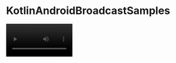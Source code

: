 # KotlinAndroidBroadcastSamples

<video src="screenshots/DyamicBroadcastReciver.mp4" width=180/>

<img src = "screenshots/WhatsApp.jpg" width = "250" /> 

<img src = "screenshots/DyamicBroadcastReciver.jpg" width = "250" /> 

